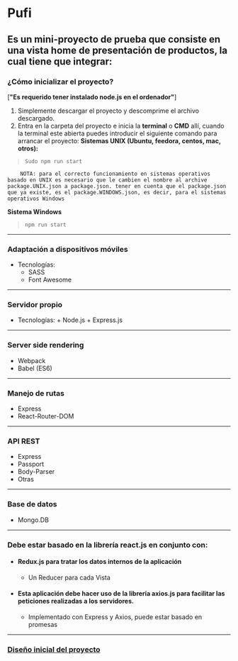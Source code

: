 # Pufi
## **Es un mini-proyecto de prueba que consiste en una vista home de presentación de productos, la cual tiene que integrar:**

### ¿Cómo inicializar el proyecto?
[**"Es requerido tener instalado node.js en el ordenador"**]

 1. Simplemente descargar el proyecto y descomprime el archivo descargado.
 2. Entra en la carpeta del proyecto e inicia la **terminal** o **CMD** allí, cuando la terminal este abierta puedes introducir el siguiente comando para arrancar el proyecto:
**Sistemas UNIX (Ubuntu, feedora, centos, mac, otros):**
> `Sudo npm run start`

		NOTA: para el correcto funcionamiento en sistemas operativos basado en UNIX es necesario que le cambien el nombre al archive package.UNIX.json a package.json. tener en cuenta que el package.json que ya existe, es el package.WINDOWS.json, es decir, para el sistemas operativos Windows

**Sistema Windows**
> `npm run start`

---

### Adaptación a dispositivos móviles
+ Tecnologías:
	+ SASS
	+ Font Awesome

---

### Servidor propio
+ Tecnologías:
		+ Node.js
		+ Express.js

---

### Server side rendering
+ Webpack
+ Babel (ES6)

---

### Manejo de rutas
+ Express
+ React-Router-DOM

---

### API REST
+ Express
+ Passport
+ Body-Parser
+ Otras

---

### Base de datos
+ Mongo.DB

---

### Debe estar basado en la librería react.js en conjunto con:

+ #### Redux.js para tratar los datos internos de la aplicación
	+ Un Reducer para cada Vista

+ #### Esta aplicación debe hacer uso de la librería axios.js para facilitar las peticiones realizadas a los servidores.
	+ Implementado con Express y Axios, puede estar basado en promesas

---
### [**Diseño inicial del proyecto**](https://github.com/Miyo-Excellent/PUFI/blob/Pufi/documentation/design/Pufi.jpg)
